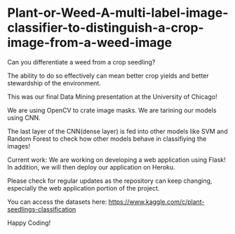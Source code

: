 # Plant-or-Weed-A-multi-label-image-classifier-to-distinguish-a-crop-image-from-a-weed-image

Can you differentiate a weed from a crop seedling?

The ability to do so effectively can mean better crop yields and better stewardship of the environment.

This was our final Data Mining presentation at the University of Chicago!

We are using OpenCV to crate image masks. We are tarining our models using CNN. 

The last layer of the CNN(dense layer) is fed into other models like SVM and Random Forest to check how other models behave in classifiying the images!

Current work: We are working on developing a web application using Flask! In addition, we will then deploy our application on Heroku.

Please check for regular updates as the repository can keep changing, especially the web application portion of the project.

You can access the datasets here: https://www.kaggle.com/c/plant-seedlings-classification

Happy Coding!
